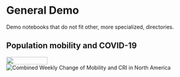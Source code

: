 ﻿# General Demo

Demo notebooks that do not fit other, more specialized, directories.

## Population mobility and COVID-19

<a href="https://nbviewer.jupyter.org/github/HIL-HK/lets-plot-examples/blob/master/demo/covid-19_and_mobility.ipynb"> 
  <img src="https://raw.githubusercontent.com/jupyter/design/master/logos/Badges/nbviewer_badge.png" width="109" height="20" align="left">
</a>

![Combined Weekly Change of Mobility and CRI in North America](https://github.com/HIL-HK/lets-plot-examples/tree/master/demo/preview/covid-19_and_mobility.png)